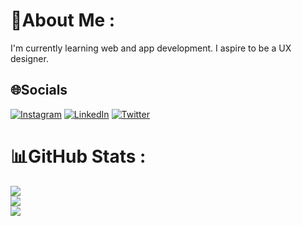 # 💫About Me :
I'm currently learning web and app development. I aspire to be a UX designer.

## 🌐Socials
[![Instagram](https://img.shields.io/badge/Instagram-%23E4405F.svg?logo=Instagram&logoColor=white)](https://instagram.com/https://www.instagram.com/miles.dobrenski/) [![LinkedIn](https://img.shields.io/badge/LinkedIn-%230077B5.svg?logo=linkedin&logoColor=white)](https://linkedin.com/in/https://www.linkedin.com/in/miles-dobrenski/) [![Twitter](https://img.shields.io/badge/Twitter-%231DA1F2.svg?logo=Twitter&logoColor=white)](https://twitter.com/https://twitter.com/milesdobrenski) 
# 📊GitHub Stats :
![](https://github-readme-stats.vercel.app/api?username=MilesDobrenski&theme=tokyonight&hide_border=false&include_all_commits=false&count_private=false)<br/>
![](https://github-readme-streak-stats.herokuapp.com/?user=MilesDobrenski&theme=tokyonight&hide_border=false)<br/>
![](https://github-readme-stats.vercel.app/api/top-langs/?username=MilesDobrenski&theme=tokyonight&hide_border=false&include_all_commits=false&count_private=false&layout=compact)

